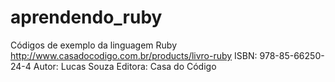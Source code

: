 aprendendo_ruby
===============

Códigos de exemplo da linguagem Ruby
http://www.casadocodigo.com.br/products/livro-ruby
ISBN: 978-85-66250-24-4
Autor: Lucas Souza
Editora: Casa do Código
